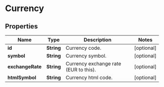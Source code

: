 

# Currency



## Properties

| Name | Type | Description | Notes |
|------------ | ------------- | ------------- | -------------|
|**id** | **String** | Currency code. |  [optional] |
|**symbol** | **String** | Currency symbol. |  [optional] |
|**exchangeRate** | **String** | Currency exchange rate (EUR to this). |  [optional] |
|**htmlSymbol** | **String** | Currency html code. |  [optional] |



